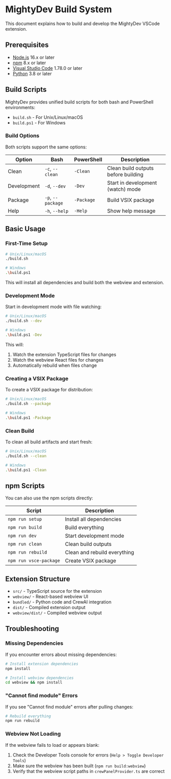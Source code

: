 # MightyDev Build System

This document explains how to build and develop the MightyDev VSCode extension.

## Prerequisites

- [Node.js](https://nodejs.org/) 16.x or later
- [npm](https://www.npmjs.com/) 8.x or later
- [Visual Studio Code](https://code.visualstudio.com/) 1.78.0 or later
- [Python](https://www.python.org/) 3.8 or later

## Build Scripts

MightyDev provides unified build scripts for both bash and PowerShell environments:

- `build.sh` - For Unix/Linux/macOS
- `build.ps1` - For Windows

### Build Options

Both scripts support the same options:

| Option | Bash | PowerShell | Description |
|--------|------|------------|-------------|
| Clean | `-c`, `--clean` | `-Clean` | Clean build outputs before building |
| Development | `-d`, `--dev` | `-Dev` | Start in development (watch) mode |
| Package | `-p`, `--package` | `-Package` | Build VSIX package |
| Help | `-h`, `--help` | `-Help` | Show help message |

## Basic Usage

### First-Time Setup

```bash
# Unix/Linux/macOS
./build.sh

# Windows
.\build.ps1
```

This will install all dependencies and build both the webview and extension.

### Development Mode

Start in development mode with file watching:

```bash
# Unix/Linux/macOS
./build.sh --dev

# Windows
.\build.ps1 -Dev
```

This will:
1. Watch the extension TypeScript files for changes
2. Watch the webview React files for changes
3. Automatically rebuild when files change

### Creating a VSIX Package

To create a VSIX package for distribution:

```bash
# Unix/Linux/macOS
./build.sh --package

# Windows
.\build.ps1 -Package
```

### Clean Build

To clean all build artifacts and start fresh:

```bash
# Unix/Linux/macOS
./build.sh --clean

# Windows
.\build.ps1 -Clean
```

## npm Scripts

You can also use the npm scripts directly:

| Script | Description |
|--------|-------------|
| `npm run setup` | Install all dependencies |
| `npm run build` | Build everything |
| `npm run dev` | Start development mode |
| `npm run clean` | Clean build outputs |
| `npm run rebuild` | Clean and rebuild everything |
| `npm run vsce-package` | Create VSIX package |

## Extension Structure

- `src/` - TypeScript source for the extension
- `webview/` - React-based webview UI
- `bundled/` - Python code and CrewAI integration
- `dist/` - Compiled extension output
- `webview/dist/` - Compiled webview output

## Troubleshooting

### Missing Dependencies

If you encounter errors about missing dependencies:

```bash
# Install extension dependencies
npm install

# Install webview dependencies
cd webview && npm install
```

### "Cannot find module" Errors

If you see "Cannot find module" errors after pulling changes:

```bash
# Rebuild everything
npm run rebuild
```

### Webview Not Loading

If the webview fails to load or appears blank:

1. Check the Developer Tools console for errors (`Help > Toggle Developer Tools`)
2. Make sure the webview has been built (`npm run build:webview`)
3. Verify that the webview script paths in `crewPanelProvider.ts` are correct